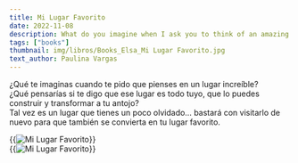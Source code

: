 ```yaml
---
title: Mi Lugar Favorito
date: 2022-11-08
description: What do you imagine when I ask you to think of an amazing place?
tags: ["books"]
thumbnail: img/libros/Books_Elsa_Mi Lugar Favorito.jpg
text_author: Paulina Vargas
---
```


¿Qué te imaginas cuando te pido que pienses en un lugar increíble?<br>
¿Qué pensarías si te digo que ese lugar es todo tuyo, que lo puedes construir y transformar a tu antojo?<br>
Tal vez es un lugar que tienes un poco olvidado… bastará con visitarlo de nuevo para que también se convierta en tu lugar favorito.

{{<image class="rounded" src="img/libros/8_Book_Mi Lugar Favorito.jpg" alt="Mi Lugar Favorito">}}
<br>
{{<image class="rounded" src="img/libros/Books_Elsa_Mi Lugar Favorito_2.jpg" alt="Mi Lugar Favorito">}}
